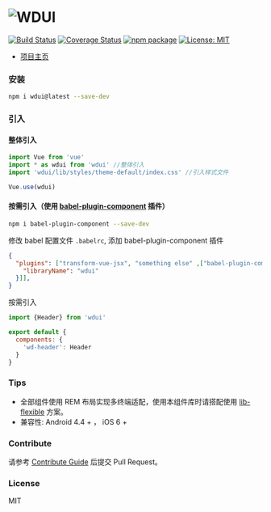 # ![WDUI](https://cloud.githubusercontent.com/assets/6868950/25426424/a7defd44-2aa1-11e7-9910-744804626180.png)

[![Build Status](https://travis-ci.org/wdfe/wdui.svg?branch=dev)](https://travis-ci.org/wdfe/wdui)
[![Coverage Status](https://coveralls.io/repos/github/wdfe/wdui/badge.svg)](https://coveralls.io/github/wdfe/wdui)
[![npm package](https://img.shields.io/npm/v/wdui.svg)](https://www.npmjs.org/package/wdui)
[![License: MIT](https://img.shields.io/badge/License-MIT-green.svg)](https://opensource.org/licenses/MIT)

- [项目主页](https://wdfe.github.io/wdui/#/)

### 安装

```bash
npm i wdui@latest --save-dev
```

### 引入

#### 整体引入

```javascript
import Vue from 'vue'
import * as wdui from 'wdui' //整体引入
import 'wdui/lib/styles/theme-default/index.css' //引入样式文件

Vue.use(wdui)
```

#### 按需引入（使用 [babel-plugin-component](https://www.npmjs.com/package/babel-plugin-component) 插件）

```bash
npm i babel-plugin-component --save-dev
```
修改 babel 配置文件 `.babelrc`, 添加 babel-plugin-component 插件
```json
{
  "plugins": ["transform-vue-jsx", "something else" ,["babel-plugin-component", {
    "libraryName": "wdui"
  }]],
}
```
按需引入
```javascript
import {Header} from 'wdui'

export default {
  components: {
    'wd-header': Header
  }
}
```

### Tips

 - 全部组件使用 REM 布局实现多终端适配，使用本组件库时请搭配使用 [lib-flexible](https://github.com/amfe/lib-flexible) 方案。
 - 兼容性: Android 4.4 + ， iOS 6 +

### Contribute

请参考 [Contribute Guide](https://github.com/wdfe/wdui/blob/dev/CONTRIBUTING.md) 后提交 Pull Request。

### License

MIT